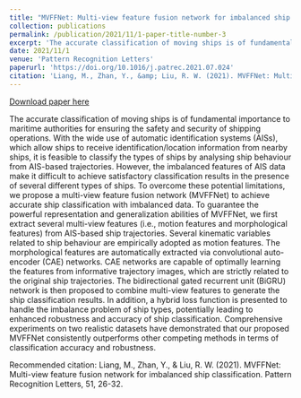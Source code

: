 ```yaml
---
title: "MVFFNet: Multi-view feature fusion network for imbalanced ship classification"
collection: publications
permalink: /publication/2021/11/1-paper-title-number-3
excerpt: 'The accurate classification of moving ships is of fundamental importance to maritime authorities for ensuring the safety and security of shipping operations. With the wide use of automatic identification systems (AISs), which allow ships to receive identification/location information from nearby ships, it is feasible to classify the types of ships by analysing ship behaviour from AIS-based trajectories. However, the imbalanced features of AIS data make it difficult to achieve satisfactory classification results in the presence of several different types of ships. To overcome these potential limitations, we propose a multi-view feature fusion network (MVFFNet) to achieve accurate ship classification with imbalanced data. To guarantee the powerful representation and generalization abilities of MVFFNet, we first extract several multi-view features (i.e., motion features and morphological features) from AIS-based ship trajectories. Several kinematic variables related to ship behaviour are empirically adopted as motion features. The morphological features are automatically extracted via convolutional auto-encoder (CAE) networks. CAE networks are capable of optimally learning the features from informative trajectory images, which are strictly related to the original ship trajectories. The bidirectional gated recurrent unit (BiGRU) network is then proposed to combine multi-view features to generate the ship classification results. In addition, a hybrid loss function is presented to handle the imbalance problem of ship types, potentially leading to enhanced robustness and accuracy of ship classification. Comprehensive experiments on two realistic datasets have demonstrated that our proposed MVFFNet consistently outperforms other competing methods in terms of classification accuracy and robustness.'
date: 2021/11/1
venue: 'Pattern Recognition Letters'
paperurl: 'https://doi.org/10.1016/j.patrec.2021.07.024'
citation: 'Liang, M., Zhan, Y., &amp; Liu, R. W. (2021). MVFFNet: Multi-view feature fusion network for imbalanced ship classification. Pattern Recognition Letters, 51, 26-32.'
---
```


<a href='https://doi.org/10.1016/j.patrec.2021.07.024'>Download paper here</a>

The accurate classification of moving ships is of fundamental importance to maritime authorities for ensuring the safety and security of shipping operations. With the wide use of automatic identification systems (AISs), which allow ships to receive identification/location information from nearby ships, it is feasible to classify the types of ships by analysing ship behaviour from AIS-based trajectories. However, the imbalanced features of AIS data make it difficult to achieve satisfactory classification results in the presence of several different types of ships. To overcome these potential limitations, we propose a multi-view feature fusion network (MVFFNet) to achieve accurate ship classification with imbalanced data. To guarantee the powerful representation and generalization abilities of MVFFNet, we first extract several multi-view features (i.e., motion features and morphological features) from AIS-based ship trajectories. Several kinematic variables related to ship behaviour are empirically adopted as motion features. The morphological features are automatically extracted via convolutional auto-encoder (CAE) networks. CAE networks are capable of optimally learning the features from informative trajectory images, which are strictly related to the original ship trajectories. The bidirectional gated recurrent unit (BiGRU) network is then proposed to combine multi-view features to generate the ship classification results. In addition, a hybrid loss function is presented to handle the imbalance problem of ship types, potentially leading to enhanced robustness and accuracy of ship classification. Comprehensive experiments on two realistic datasets have demonstrated that our proposed MVFFNet consistently outperforms other competing methods in terms of classification accuracy and robustness.

Recommended citation: Liang, M., Zhan, Y., & Liu, R. W. (2021). MVFFNet: Multi-view feature fusion network for imbalanced ship classification. Pattern Recognition Letters, 51, 26-32.